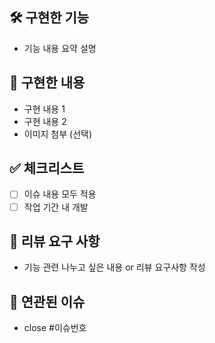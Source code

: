 ## 🛠️ 구현한 기능
- 기능 내용 요약 설명

## 📝 구현한 내용
- 구현 내용 1
- 구현 내용 2
- 이미지 첨부 (선택)

## ✅ 체크리스트
- [ ] 이슈 내용 모두 적용
- [ ] 작업 기간 내 개발

## 💬 리뷰 요구 사항
- 기능 관련 나누고 싶은 내용 or 리뷰 요구사항 작성

## 🔗 연관된 이슈
- close #이슈번호

